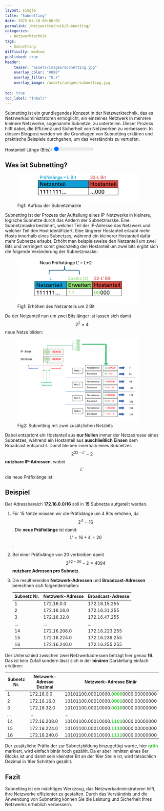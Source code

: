 ```yaml
---
layout: single
title: "Subnetting"
date: 2025-04-10 00:00:02
permalink: /Netzwerktechnik/Subnetting/
categories:
  - Netzwerktechnik
tags:
  - Subnetting
difficulty: medium
published: true
header:
    teaser: "assets/images/subnetting.jpg"
    overlay_color: "#000"
    overlay_filter: "0.7"
    overlay_image: /assets/images/subnetting.jpg

toc: true
toc_label: "Inhalt"
---
```

Subnetting ist ein grundlegendes Konzept in der Netzwerktechnik, das es Netzwerkadministratoren ermöglicht, ein einzelnes Netzwerk in mehrere kleinere Netzwerke, sogenannte Subnetze, zu unterteilen. Dieser Prozess hilft dabei, die Effizienz und Sicherheit von Netzwerken zu verbessern. In diesem Blogpost werden wir die Grundlagen von Subnetting erklären und praktische Beispiele durchgehen, um das Verständnis zu vertiefen.

<script id="MathJax-script" async
          src="https://cdn.jsdelivr.net/npm/mathjax@3/es5/tex-mml-chtml.js">
</script>

<label id="sliderValue" for="subnetSlider">Hostanteil Länge (Bits): </label>
<input type="range" id="subnetSlider" min="24" max="30" value="24" class="slider">
<div class="result" id="result"></div>

<script src="/assets/js/subnetCalculator.js"></script>

## Was ist Subnetting?

<style>
  .center {
  display: block;
  margin-left: auto;
  margin-right: auto;
  width: 50%;
}
</style>
<figure>
    <img src="/assets/images/IP_address.png" width="400"/>
    <figcaption>Fig1: Aufbau der Subnetzmaske</figcaption>
</figure>

Subnetting ist der Prozess der Aufteilung eines IP-Netzwerks in kleinere, logische Subnetze durch das Ändern der Subnetzmaske. Eine Subnetzmaske bestimmt, welcher Teil der IP-Adresse das Netzwerk und welcher Teil den Host identifiziert. Eine längerer Hostanteil erlaubt mehr Hosts innerhalb eines Subnetzes, während ein kleinerer Hostanteil dafür mehr Subnetze erlaubt. Erhöht man beispielsweise den Netzanteil um zwei Bits und verringert somit gleichzeitig den Hostanteil um zwei bits ergibt sich die folgende Veränderung der Subnetzmaske:

<figure>
    <img src="/assets/images/IP_address_2.png" width="400"/>
    <figcaption>Fig1: Erhöhen des Netzanteils um 2 Bit</figcaption>
</figure>

Da der Netzanteil nun um zwei Bits länger ist lassen sich damit $$ 2^2 = 4 $$ neue Netze bilden:

<figure>
    <img src="/assets/images/Subnetting.png" width="400"/>
    <figcaption>Fig2: Subnetting mit zwei zusätzlichen Netzbits</figcaption>
</figure>

Dabei entspricht ein Hostanteil aus **nur Nullen** immer der Netzadresse eines Subnetzes, während ein Hostanteil aus **auschließlich Einsen** dem Broadcast entspricht. Damit bleiben innerhalb eines Subnetzes $$ 2^{32-L'}-2 $$ **nutzbare IP-Adressen**, wobei $$L'$$ die neue Präfixlänge ist.

## Beispiel

Der Adressbereich **172.16.0.0/16** soll in **15** Subnetze aufgeteilt werden. 
1. Für 15 Netze müssen wir die Präfixlänge um 4 Bits erhöhen, da $$ 2^4 = 16 $$.
  Die **neue Präfixlänge** ist damit: $$L'= 16+4 = 20$$.
1. Bei einer Präfixlänge von 20 verbleiben damit $$ 2^{32-20} - 2 = 4094$$ **nutzbare Adressen pro Subnetz**.
2. Die resultierenden **Netzwerk-Adressen** und **Broadcast-Adressen** berechnen sich folgendermaßen:

    | Subnetz Nr. | Netzwerk-Adresse | Broadcast-Adresse |
    | ----------- | ---------------- | ----------------- |
    | 1           | 172.16.0.0       | 172.16.15.255     |
    | 2           | 172.16.16.0      | 172.16.31.255     |
    | 3           | 172.16.32.0      | 172.16.47.255     |
    | ...         | ...              | ...               |
    | 14          | 172.16.208.0     | 172.16.223.255    |
    | 15          | 172.16.224.0     | 172.16.239.255    |
    | 16          | 172.16.240.0     | 172.16.255.255    |


Der Unterschied zwischen zwei Netzwerkadressen beträgt hier genau **16**. Das ist kein Zufall sondern lässt sich in der **binären** Darstellung einfach erklären:


| Subnetz Nr. | Netzwerk-Adresse Dezimal | Netzwerk-Adresse Binär                                                       |
| ----------- | ------------------------ | ---------------------------------------------------------------------------- |
| 1           | 172.16.0.0               | 10101100.00010000.<span style="color:limegreen">**0000**</span>0000.00000000 |
| 2           | 172.16.16.0              | 10101100.00010000.<span style="color:limegreen">**0001**</span>0000.00000000 |
| 3           | 172.16.32.0              | 10101100.00010000.<span style="color:limegreen">**0010**</span>0000.00000000 |
| ...         | ...                      | ...                                                                          |
| 14          | 172.16.208.0             | 10101100.00010000.<span style="color:limegreen">**1101**</span>0000.00000000 |
| 15          | 172.16.224.0             | 10101100.00010000.<span style="color:limegreen">**1110**</span>0000.00000000 |
| 16          | 172.16.240.0             | 10101100.00010000.<span style="color:limegreen">**1111**</span>0000.00000000 |

Der zusätzliche Präfix der zur Subnetzbildung hinzugefügt wurde, hier <span style="color:limegreen">**grün**</span> markiert, wird einfach binär hoch gezählt. Da er aber inmitten eines 8er Blocks ist und damit sein kleinster Bit an der 16er Stelle ist, wird tatsächlich Dezimal in 16er Schritten gezählt.

## Fazit

Subnetting ist ein mächtiges Werkzeug, das Netzwerkadministratoren hilft, ihre Netzwerke effizienter zu gestalten. Durch das Verständnis und die Anwendung von Subnetting können Sie die Leistung und Sicherheit Ihres Netzwerks erheblich verbessern.